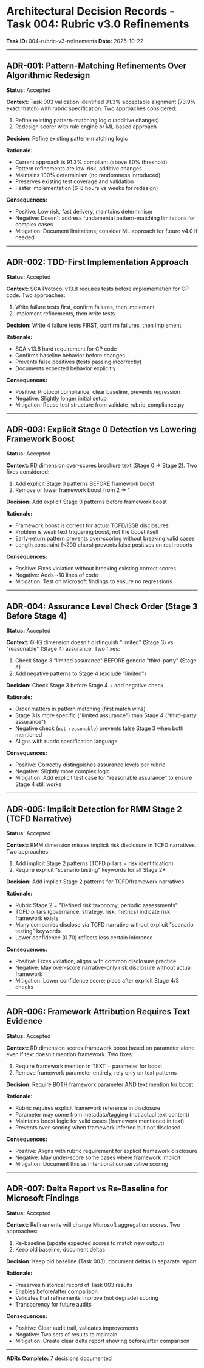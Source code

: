 # Architectural Decision Records - Task 004: Rubric v3.0 Refinements

**Task ID:** 004-rubric-v3-refinements
**Date:** 2025-10-22

---

## ADR-001: Pattern-Matching Refinements Over Algorithmic Redesign

**Status:** Accepted

**Context:**
Task 003 validation identified 91.3% acceptable alignment (73.9% exact match) with rubric specification. Two approaches considered:
1. Refine existing pattern-matching logic (additive changes)
2. Redesign scorer with rule engine or ML-based approach

**Decision:** Refine existing pattern-matching logic

**Rationale:**
- Current approach is 91.3% compliant (above 80% threshold)
- Pattern refinements are low-risk, additive changes
- Maintains 100% determinism (no randomness introduced)
- Preserves existing test coverage and validation
- Faster implementation (6-8 hours vs weeks for redesign)

**Consequences:**
- Positive: Low risk, fast delivery, maintains determinism
- Negative: Doesn't address fundamental pattern-matching limitations for complex cases
- Mitigation: Document limitations; consider ML approach for future v4.0 if needed

---

## ADR-002: TDD-First Implementation Approach

**Status:** Accepted

**Context:**
SCA Protocol v13.8 requires tests before implementation for CP code. Two approaches:
1. Write failure tests first, confirm failures, then implement
2. Implement refinements, then write tests

**Decision:** Write 4 failure tests FIRST, confirm failures, then implement

**Rationale:**
- SCA v13.8 hard requirement for CP code
- Confirms baseline behavior before changes
- Prevents false positives (tests passing incorrectly)
- Documents expected behavior explicitly

**Consequences:**
- Positive: Protocol compliance, clear baseline, prevents regression
- Negative: Slightly longer initial setup
- Mitigation: Reuse test structure from validate_rubric_compliance.py

---

## ADR-003: Explicit Stage 0 Detection vs Lowering Framework Boost

**Status:** Accepted

**Context:**
RD dimension over-scores brochure text (Stage 0 → Stage 2). Two fixes considered:
1. Add explicit Stage 0 patterns BEFORE framework boost
2. Remove or lower framework boost from 2 → 1

**Decision:** Add explicit Stage 0 patterns before framework boost

**Rationale:**
- Framework boost is correct for actual TCFD/ISSB disclosures
- Problem is weak text triggering boost, not the boost itself
- Early-return pattern prevents over-scoring without breaking valid cases
- Length constraint (<200 chars) prevents false positives on real reports

**Consequences:**
- Positive: Fixes violation without breaking existing correct scores
- Negative: Adds ~10 lines of code
- Mitigation: Test on Microsoft findings to ensure no regressions

---

## ADR-004: Assurance Level Check Order (Stage 3 Before Stage 4)

**Status:** Accepted

**Context:**
GHG dimension doesn't distinguish "limited" (Stage 3) vs "reasonable" (Stage 4) assurance. Two fixes:
1. Check Stage 3 "limited assurance" BEFORE generic "third-party" (Stage 4)
2. Add negative patterns to Stage 4 (exclude "limited")

**Decision:** Check Stage 3 before Stage 4 + add negative check

**Rationale:**
- Order matters in pattern matching (first match wins)
- Stage 3 is more specific ("limited assurance") than Stage 4 ("third-party assurance")
- Negative check (`not reasonable`) prevents false Stage 3 when both mentioned
- Aligns with rubric specification language

**Consequences:**
- Positive: Correctly distinguishes assurance levels per rubric
- Negative: Slightly more complex logic
- Mitigation: Add explicit test case for "reasonable assurance" to ensure Stage 4 still works

---

## ADR-005: Implicit Detection for RMM Stage 2 (TCFD Narrative)

**Status:** Accepted

**Context:**
RMM dimension misses implicit risk disclosure in TCFD narratives. Two approaches:
1. Add implicit Stage 2 patterns (TCFD pillars = risk identification)
2. Require explicit "scenario testing" keywords for all Stage 2+

**Decision:** Add implicit Stage 2 patterns for TCFD/framework narratives

**Rationale:**
- Rubric Stage 2 = "Defined risk taxonomy; periodic assessments"
- TCFD pillars (governance, strategy, risk, metrics) indicate risk framework exists
- Many companies disclose via TCFD narrative without explicit "scenario testing" keywords
- Lower confidence (0.70) reflects less certain inference

**Consequences:**
- Positive: Fixes violation, aligns with common disclosure practice
- Negative: May over-score narrative-only risk disclosure without actual framework
- Mitigation: Lower confidence score; place after explicit Stage 4/3 checks

---

## ADR-006: Framework Attribution Requires Text Evidence

**Status:** Accepted

**Context:**
RD dimension scores framework boost based on parameter alone, even if text doesn't mention framework. Two fixes:
1. Require framework mention in TEXT + parameter for boost
2. Remove framework parameter entirely, rely only on text patterns

**Decision:** Require BOTH framework parameter AND text mention for boost

**Rationale:**
- Rubric requires explicit framework reference in disclosure
- Parameter may come from metadata/tagging (not actual text content)
- Maintains boost logic for valid cases (framework mentioned in text)
- Prevents over-scoring when framework inferred but not disclosed

**Consequences:**
- Positive: Aligns with rubric requirement for explicit framework disclosure
- Negative: May under-score some cases where framework implicit
- Mitigation: Document this as intentional conservative scoring

---

## ADR-007: Delta Report vs Re-Baseline for Microsoft Findings

**Status:** Accepted

**Context:**
Refinements will change Microsoft aggregation scores. Two approaches:
1. Re-baseline (update expected scores to match new output)
2. Keep old baseline, document deltas

**Decision:** Keep old baseline (Task 003), document deltas in separate report

**Rationale:**
- Preserves historical record of Task 003 results
- Enables before/after comparison
- Validates that refinements improve (not degrade) scoring
- Transparency for future audits

**Consequences:**
- Positive: Clear audit trail, validates improvements
- Negative: Two sets of results to maintain
- Mitigation: Create clear delta report showing before/after comparison

---

**ADRs Complete:** 7 decisions documented
